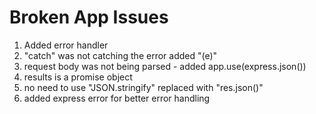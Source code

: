 # Broken App Issues

1. Added error handler
2. "catch" was not catching the error added "(e)"
3. request body was not being parsed - added app.use(express.json())
4. results is a promise object
5. no need to use "JSON.stringify" replaced with "res.json()"
6. added express error for better error handling

